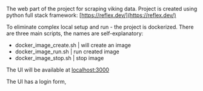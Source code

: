 The web part of the project for scraping viking data.
Project is created using python full stack framework: [https://reflex.dev/](https://reflex.dev/)

To eliminate complex local setup and run - the project is dockerized.
There are three main scripts, the names are self-explanatory:
- docker_image_create.sh    | will create an image
- docker_image_run.sh       | run created image
- docker_image_stop.sh      | stop image

The UI will be available at [localhost:3000](localhost:3000)

The UI has a login form,